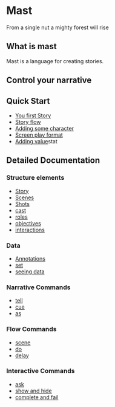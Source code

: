 # Mast
From a single nut a mighty forest will rise

## What is mast
Mast is a language for creating stories.

## Control your narrative

## Quick Start
- [You first Story](./quick/structure)
- [Story flow](./quick/flow)
- [Adding some character](./quick/cast)
- [Screen play format](./quick/screenplay)
- [Adding value](./quick/values)stat


## Detailed Documentation

### Structure elements
- [Story](./structure/story)
- [Scenes](./structure/scene)
- [Shots](./structure/shots)
- [cast](./structure/shots)
- [roles](./structure/roles)
- [objectives](./structure/objectives)
- [interactions](./structure/interactions)

### Data 
- [Annotations](./data/annotations)
- [set](./commands/set)
- [seeing data](./data/templates)

### Narrative Commands
- [tell](./commands/tell)
- [cue](./commands/cue)
- [as](./commands/tell)

### Flow Commands
- [scene](./commands/scene)
- [do](./commands/do)
- [delay](./commands/delay)

### Interactive Commands
- [ask](./commands/ask)
- [show and hide](./commands/show-hide)
- [complete and fail](./commands/complete-fail)




